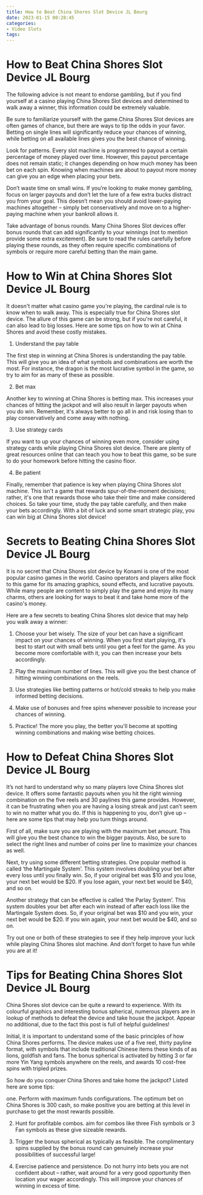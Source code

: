 ```yaml
---
title: How to Beat China Shores Slot Device JL Bourg
date: 2023-01-15 00:28:45
categories:
- Video Slots
tags:
---
```



#  How to Beat China Shores Slot Device JL Bourg

The following advice is not meant to endorse gambling, but if you find yourself at a casino playing China Shores Slot devices and determined to walk away a winner, this information could be extremely valuable.

Be sure to familiarize yourself with the game.China Shores Slot devices are often games of chance, but there are ways to tip the odds in your favor. Betting on single lines will significantly reduce your chances of winning, while betting on all available lines gives you the best chance of winning.

Look for patterns. Every slot machine is programmed to payout a certain percentage of money played over time. However, this payout percentage does not remain static; it changes depending on how much money has been bet on each spin. Knowing when machines are about to payout more money can give you an edge when placing your bets.

Don’t waste time on small wins. If you’re looking to make money gambling, focus on larger payouts and don’t let the lure of a few extra bucks distract you from your goal. This doesn’t mean you should avoid lower-paying machines altogether – simply bet conservatively and move on to a higher-paying machine when your bankroll allows it.

Take advantage of bonus rounds. Many China Shores Slot devices offer bonus rounds that can add significantly to your winnings (not to mention provide some extra excitement). Be sure to read the rules carefully before playing these rounds, as they often require specific combinations of symbols or require more careful betting than the main game.

#  How to Win at China Shores Slot Device JL Bourg

It doesn't matter what casino game you're playing, the cardinal rule is to know when to walk away. This is especially true for China Shores slot device. The allure of this game can be strong, but if you're not careful, it can also lead to big losses. Here are some tips on how to win at China Shores and avoid these costly mistakes.

1. Understand the pay table

The first step in winning at China Shores is understanding the pay table. This will give you an idea of what symbols and combinations are worth the most. For instance, the dragon is the most lucrative symbol in the game, so try to aim for as many of these as possible.

2. Bet max

Another key to winning at China Shores is betting max. This increases your chances of hitting the jackpot and will also result in larger payouts when you do win. Remember, it's always better to go all in and risk losing than to play conservatively and come away with nothing.

3. Use strategy cards

If you want to up your chances of winning even more, consider using strategy cards while playing China Shores slot device. There are plenty of great resources online that can teach you how to beat this game, so be sure to do your homework before hitting the casino floor.

4. Be patient

Finally, remember that patience is key when playing China Shores slot machine. This isn't a game that rewards spur-of-the-moment decisions; rather, it's one that rewards those who take their time and make considered choices. So take your time, study the pay table carefully, and then make your bets accordingly. With a bit of luck and some smart strategic play, you can win big at China Shores slot device!

#  Secrets to Beating China Shores Slot Device JL Bourg

It is no secret that China Shores slot device by Konami is one of the most popular casino games in the world. Casino operators and players alike flock to this game for its amazing graphics, sound effects, and lucrative payouts. While many people are content to simply play the game and enjoy its many charms, others are looking for ways to beat it and take home more of the casino's money.

Here are a few secrets to beating China Shores slot device that may help you walk away a winner:

1) Choose your bet wisely. The size of your bet can have a significant impact on your chances of winning. When you first start playing, it's best to start out with small bets until you get a feel for the game. As you become more comfortable with it, you can then increase your bets accordingly.

2) Play the maximum number of lines. This will give you the best chance of hitting winning combinations on the reels.

3) Use strategies like betting patterns or hot/cold streaks to help you make informed betting decisions.

4) Make use of bonuses and free spins whenever possible to increase your chances of winning.

5) Practice! The more you play, the better you'll become at spotting winning combinations and making wise betting choices.

#  How to Defeat China Shores Slot Device JL Bourg

It’s not hard to understand why so many players love China Shores slot device. It offers some fantastic payouts when you hit the right winning combination on the five reels and 30 paylines this game provides. However, it can be frustrating when you are having a losing streak and just can’t seem to win no matter what you do. If this is happening to you, don’t give up – here are some tips that may help you turn things around.

First of all, make sure you are playing with the maximum bet amount. This will give you the best chance to win the bigger payouts. Also, be sure to select the right lines and number of coins per line to maximize your chances as well.

Next, try using some different betting strategies. One popular method is called ‘the Martingale System’. This system involves doubling your bet after every loss until you finally win. So, if your original bet was $10 and you lose, your next bet would be $20. If you lose again, your next bet would be $40, and so on.

Another strategy that can be effective is called ‘the Parlay System’. This system doubles your bet after each win instead of after each loss like the Martingale System does. So, if your original bet was $10 and you win, your next bet would be $20. If you win again, your next bet would be $40, and so on.

Try out one or both of these strategies to see if they help improve your luck while playing China Shores slot machine. And don’t forget to have fun while you are at it!

#  Tips for Beating China Shores Slot Device JL Bourg

 China Shores slot device can be quite a reward to experience. With its colourful graphics and interesting bonus spherical, numerous players are in lookup of methods to defeat the device and take house the jackpot. Appear no additional, due to the fact this post is full of helpful guidelines!

 Initial, it is important to understand some of the basic principles of how China Shores performs. The device makes use of a five reel, thirty payline format, with symbols that include traditional Chinese items these kinds of as lions, goldfish and fans. The bonus spherical is activated by hitting 3 or far more Yin Yang symbols anywhere on the reels, and awards 10 cost-free spins with tripled prizes.

So how do you conquer China Shores and take home the jackpot? Listed here are some tips:

one. Perform with maximum funds configurations. The optimum bet on China Shores is 300 cash, so make positive you are betting at this level in purchase to get the most rewards possible.

2. Hunt for profitable combos. aim for combos like three Fish symbols or 3 Fan symbols as these give sizeable rewards.

3. Trigger the bonus spherical as typically as feasible. The complimentary spins supplied by the bonus round can genuinely increase your possibilities of successful large!

4. Exercise patience and persistence. Do not hurry into bets you are not confident about – rather, wait around for a very good opportunity then location your wager accordingly. This will improve your chances of winning in excess of time.